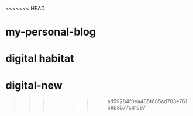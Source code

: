<<<<<<< HEAD
# my-personal-blog
digital habitat
=======
# digital-new
>>>>>>> ad59284f0ea485f685ad783e76159b8577c31c97
